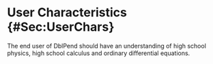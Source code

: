 # User Characteristics {#Sec:UserChars}

The end user of DblPend should have an understanding of high school physics, high school calculus and ordinary differential equations.

